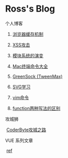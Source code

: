 # Ross's Blog
个人博客

1. [浏览器缓存机制](https://github.com/wenbingyan/Blog/issues/1)

2. [XSS攻击](https://github.com/wenbingyan/Blog/issues/2)

3. [模块系统的演变](https://github.com/wenbingyan/Blog/issues/3)

4. [Mac终端命令大全](https://github.com/wenbingyan/Blog/issues/4)

5. [GreenSock (TweenMax)](https://github.com/wenbingyan/Blog/issues/5)

6. [SVG学习](https://github.com/wenbingyan/Blog/issues/6)

7. [vim命令](https://github.com/wenbingyan/Blog/issues/7)

8. [function两种写法的区别](https://github.com/wenbingyan/Blog/issues/20)

攻城狮

  [CoderByte攻城之路](https://github.com/wenbingyan/Blog/issues/8)
  
VUE 系列文章

  [ref](https://github.com/wenbingyan/Blog/issues/8)
